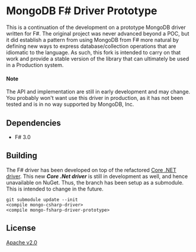 MongoDB F# Driver Prototype
===========================

This is a continuation of the development on a prototype MongoDB driver 
written for F#. The original project was never advanced beyond a POC,
but it did establish a pattern from using MongoDB from F# more natural 
by defining new ways to express database/collection operations 
that are idiomatic to the language.  As such, this fork is intended to
carry on that work and provide a stable version of the library that can 
ultimately be used in a Production system.

#### Note

The API and implementation are still in early development and may change.
You probably won't want use this driver in production, as it has not been 
tested and is in no way supported by MongoDB, Inc.

Dependencies
------------

  * F# 3.0

Building
--------

The F# driver has been developed on top of the refactored [Core .NET
driver](https://github.com/mongodb/mongo-csharp-driver/tree/v2.0).
This new ***Core .Net driver*** is still in development as well, and
hence unavailable on NuGet. Thus, the branch has been setup as a
submodule. This is intended to change in the future.

    git submodule update --init
    <compile mongo-csharp-driver>
    <compile mongo-fsharp-driver-prototype>

License
-------

[Apache v2.0](LICENSE)
